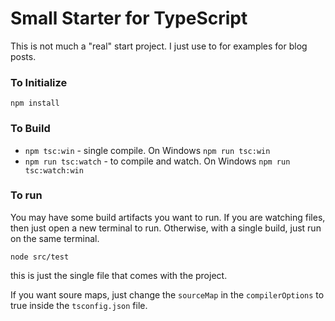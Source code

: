 Small Starter for TypeScript
============================

This is not much a "real" start project. I just use to for examples for blog posts.

### To Initialize

    npm install

### To Build

* `npm tsc:win` - single compile. On Windows `npm run tsc:win`
* `npm run tsc:watch` - to compile and watch. On Windows `npm run tsc:watch:win`

### To run

You may have some build artifacts you want to run. If you are watching files, then just
open a new terminal to run. Otherwise, with a single build, just run on the same terminal.

    node src/test

this is just the single file that comes with the project.

If you want soure maps, just change the `sourceMap` in the `compilerOptions` to true inside
the `tsconfig.json` file.